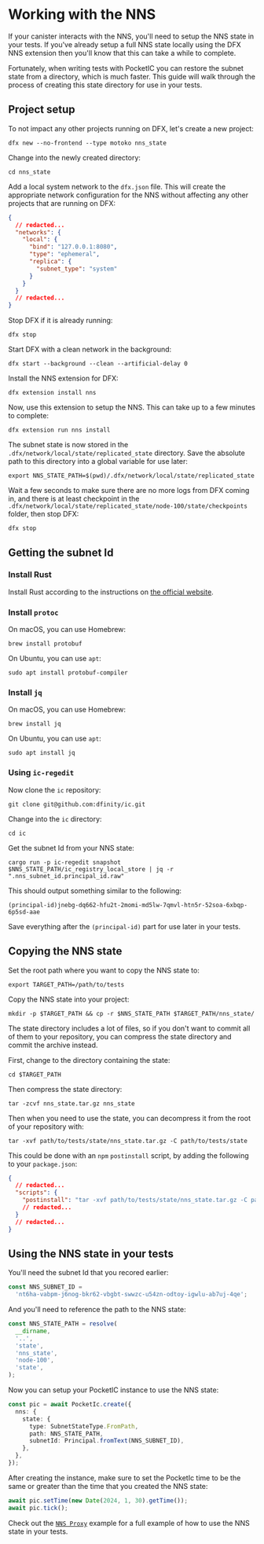 # Working with the NNS

If your canister interacts with the NNS, you'll need to setup the NNS state in your tests. If you've already setup a full NNS state locally using the DFX NNS extension then you'll know that this can take a while to complete.

Fortunately, when writing tests with PocketIC you can restore the subnet state from a directory, which is much faster. This guide will walk through the process of creating this state directory for use in your tests.

## Project setup

To not impact any other projects running on DFX, let's create a new project:

```shell
dfx new --no-frontend --type motoko nns_state
```

Change into the newly created directory:

```shell
cd nns_state
```

Add a local system network to the `dfx.json` file. This will create the appropriate network configuration for the NNS without affecting any other projects that are running on DFX:

```json title="dfx.json"
{
  // redacted...
  "networks": {
    "local": {
      "bind": "127.0.0.1:8080",
      "type": "ephemeral",
      "replica": {
        "subnet_type": "system"
      }
    }
  }
  // redacted...
}
```

Stop DFX if it is already running:

```shell
dfx stop
```

Start DFX with a clean network in the background:

```shell
dfx start --background --clean --artificial-delay 0
```

Install the NNS extension for DFX:

```shell
dfx extension install nns
```

Now, use this extension to setup the NNS. This can take up to a few minutes to complete:

```shell
dfx extension run nns install
```

The subnet state is now stored in the `.dfx/network/local/state/replicated_state` directory. Save the absolute path to this directory into a global variable for use later:

```shell
export NNS_STATE_PATH=$(pwd)/.dfx/network/local/state/replicated_state
```

Wait a few seconds to make sure there are no more logs from DFX coming in, and there is at least checkpoint in the `.dfx/network/local/state/replicated_state/node-100/state/checkpoints` folder, then stop DFX:

```shell
dfx stop
```

## Getting the subnet Id

### Install Rust

Install Rust according to the instructions on [the official website](https://www.rust-lang.org/tools/install).

### Install `protoc`

On macOS, you can use Homebrew:

```shell
brew install protobuf
```

On Ubuntu, you can use `apt`:

```shell
sudo apt install protobuf-compiler
```

### Install `jq`

On macOS, you can use Homebrew:

```shell
brew install jq
```

On Ubuntu, you can use `apt`:

```shell
sudo apt install jq
```

### Using `ic-regedit`

Now clone the `ic` repository:

```shell
git clone git@github.com:dfinity/ic.git
```

Change into the `ic` directory:

```shell
cd ic
```

Get the subnet Id from your NNS state:

```shell
cargo run -p ic-regedit snapshot $NNS_STATE_PATH/ic_registry_local_store | jq -r ".nns_subnet_id.principal_id.raw"
```

This should output something similar to the following:

```shell
(principal-id)jnebg-dq662-hfu2t-2momi-md5lw-7qmvl-htn5r-52soa-6xbqp-6p5sd-aae
```

Save everything after the `(principal-id)` part for use later in your tests.

## Copying the NNS state

Set the root path where you want to copy the NNS state to:

```shell
export TARGET_PATH=/path/to/tests
```

Copy the NNS state into your project:

```shell
mkdir -p $TARGET_PATH && cp -r $NNS_STATE_PATH $TARGET_PATH/nns_state/
```

The state directory includes a lot of files, so if you don't want to commit all of them to your repository, you can compress the state directory and commit the archive instead.

First, change to the directory containing the state:

```shell
cd $TARGET_PATH
```

Then compress the state directory:

```shell
tar -zcvf nns_state.tar.gz nns_state
```

Then when you need to use the state, you can decompress it from the root of your repository with:

```shell
tar -xvf path/to/tests/state/nns_state.tar.gz -C path/to/tests/state
```

This could be done with an `npm` `postinstall` script, by adding the following to your `package.json`:

```json title="package.json"
{
  // redacted...
  "scripts": {
    "postinstall": "tar -xvf path/to/tests/state/nns_state.tar.gz -C path/to/tests/state"
    // redacted...
  }
  // redacted...
}
```

## Using the NNS state in your tests

You'll need the subnet Id that you recored earlier:

```ts
const NNS_SUBNET_ID =
  'nt6ha-vabpm-j6nog-bkr62-vbgbt-swwzc-u54zn-odtoy-igwlu-ab7uj-4qe';
```

And you'll need to reference the path to the NNS state:

```ts
const NNS_STATE_PATH = resolve(
  __dirname,
  '..',
  'state',
  'nns_state',
  'node-100',
  'state',
);
```

Now you can setup your PocketIC instance to use the NNS state:

```ts
const pic = await PocketIc.create({
  nns: {
    state: {
      type: SubnetStateType.FromPath,
      path: NNS_STATE_PATH,
      subnetId: Principal.fromText(NNS_SUBNET_ID),
    },
  },
});
```

After creating the instance, make sure to set the PocketIc time to be the same or greater than the time that you created the NNS state:

```ts
await pic.setTime(new Date(2024, 1, 30).getTime());
await pic.tick();
```

Check out the [`NNS Proxy`](https://github.com/dfinity/pic-js/tree/main/examples/nns_proxy) example for a full example of how to use the NNS state in your tests.
